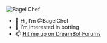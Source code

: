 
![Bagel Chef](https://res.cloudinary.com/sagacity/image/upload/c_crop,h_4480,w_6720,x_0,y_0/c_limit,dpr_auto,f_auto,fl_lossy,q_80,w_1080/Begals-4_Photo_Zach_Mahone_kamnmd.jpg)

- 👋 Hi, I’m @BagelChef
- 👀 I’m interested in botting
- 📫 [Hit me up on DreamBot Forums](https://dreambot.org/forums/index.php?/profile/258953-bagelchef/)

<!---
BagelChef/BagelChef is a ✨ special ✨ repository because its `README.md` (this file) appears on your GitHub profile.
You can click the Preview link to take a look at your changes.
--->
